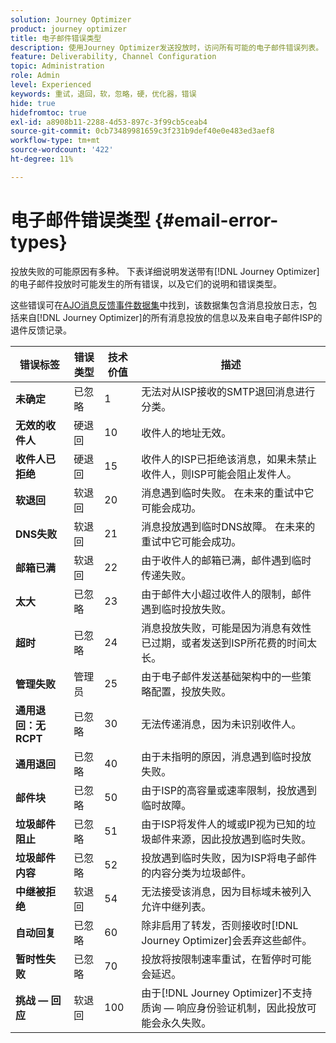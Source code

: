 ```yaml
---
solution: Journey Optimizer
product: journey optimizer
title: 电子邮件错误类型
description: 使用Journey Optimizer发送投放时，访问所有可能的电子邮件错误列表。
feature: Deliverability, Channel Configuration
topic: Administration
role: Admin
level: Experienced
keywords: 重试，退回，软，忽略，硬，优化器，错误
hide: true
hidefromtoc: true
exl-id: a8908b11-2288-4d53-897c-3f99cb5ceab4
source-git-commit: 0cb73489981659c3f231b9def40e0e483ed3aef8
workflow-type: tm+mt
source-wordcount: '422'
ht-degree: 11%

---
```


# 电子邮件错误类型 {#email-error-types}

投放失败的可能原因有多种。 下表详细说明发送带有[!DNL Journey Optimizer]的电子邮件投放时可能发生的所有错误，以及它们的说明和错误类型。

这些错误可在[AJO消息反馈事件数据集](../data/datasets-query-examples.md#message-feedback-event-dataset)中找到，该数据集包含消息投放日志，包括来自[!DNL Journey Optimizer]的所有消息投放的信息以及来自电子邮件ISP的退件反馈记录。

| 错误标签 | 错误类型 | 技术价值 | 描述 |
| --- | --- | --- | --- |
| **未确定** | 已忽略 | 1 | 无法对从ISP接收的SMTP退回消息进行分类。 |
| **无效的收件人** | 硬退回 | 10 | 收件人的地址无效。 |
| **收件人已拒绝** | 硬退回 | 15 | 收件人的ISP已拒绝该消息，如果未禁止收件人，则ISP可能会阻止发件人。 |
| **软退回** | 软退回 | 20 | 消息遇到临时失败。 在未来的重试中它可能会成功。 |
| **DNS失败** | 软退回 | 21 | 消息投放遇到临时DNS故障。 在未来的重试中它可能会成功。 |
| **邮箱已满** | 软退回 | 22 | 由于收件人的邮箱已满，邮件遇到临时传递失败。 |
| **太大** | 已忽略 | 23 | 由于邮件大小超过收件人的限制，邮件遇到临时投放失败。 |
| **超时** | 已忽略 | 24 | 消息投放失败，可能是因为消息有效性已过期，或者发送到ISP所花费的时间太长。 |
| **管理失败** | 管理员 | 25 | 由于电子邮件发送基础架构中的一些策略配置，投放失败。 |
| **通用退回：无RCPT** | 已忽略 | 30 | 无法传递消息，因为未识别收件人。 |
| **通用退回** | 已忽略 | 40 | 由于未指明的原因，消息遇到临时投放失败。 |
| **邮件块** | 已忽略 | 50 | 由于ISP的高容量或速率限制，投放遇到临时故障。 |
| **垃圾邮件阻止** | 已忽略 | 51 | 由于ISP将发件人的域或IP视为已知的垃圾邮件来源，因此投放遇到临时失败。 |
| **垃圾邮件内容** | 已忽略 | 52 | 投放遇到临时失败，因为ISP将电子邮件的内容分类为垃圾邮件。 |
| **中继被拒绝** | 软退回 | 54 | 无法接受该消息，因为目标域未被列入允许中继列表。 |
| **自动回复** | 已忽略 | 60 | 除非启用了转发，否则接收时[!DNL Journey Optimizer]会丢弃这些邮件。 |
| **暂时性失败** | 已忽略 | 70 | 投放将按限制速率重试，在暂停时可能会延迟。 |
| **挑战 — 回应** | 软退回 | 100 | 由于[!DNL Journey Optimizer]不支持质询 — 响应身份验证机制，因此投放可能会永久失败。 |
